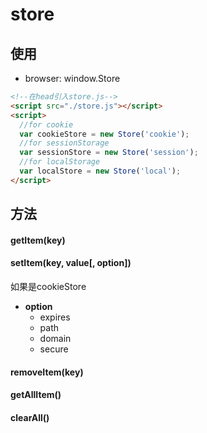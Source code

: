 # store
## 使用
- browser: window.Store
```html
<!--在head引入store.js-->
<script src="./store.js"></script>
<script>
  //for cookie
  var cookieStore = new Store('cookie');
  //for sessionStorage
  var sessionStore = new Store('session');
  //for localStorage
  var localStore = new Store('local');
</script>
```
## 方法
#### getItem(key)
#### setItem(key, value[, option])
如果是cookieStore
- **option**
  - expires
  - path
  - domain
  - secure
#### removeItem(key)
#### getAllItem()
#### clearAll()
